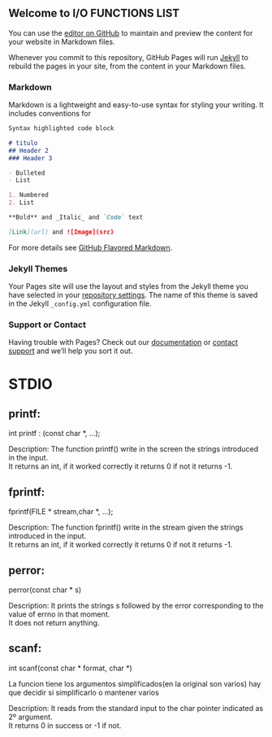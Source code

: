 ## Welcome to I/O FUNCTIONS LIST

You can use the [editor on GitHub](https://github.com/chronosss1/pruebaweb/edit/master/index.md) to maintain and preview the content for your website in Markdown files.

Whenever you commit to this repository, GitHub Pages will run [Jekyll](https://jekyllrb.com/) to rebuild the pages in your site, from the content in your Markdown files.

### Markdown

Markdown is a lightweight and easy-to-use syntax for styling your writing. It includes conventions for

```markdown
Syntax highlighted code block

# titulo
## Header 2
### Header 3

- Bulleted
- List

1. Numbered
2. List

**Bold** and _Italic_ and `Code` text

[Link](url) and ![Image](src)
```

For more details see [GitHub Flavored Markdown](https://guides.github.com/features/mastering-markdown/).

### Jekyll Themes

Your Pages site will use the layout and styles from the Jekyll theme you have selected in your [repository settings](https://github.com/chronosss1/pruebaweb/settings). The name of this theme is saved in the Jekyll `_config.yml` configuration file.

### Support or Contact

Having trouble with Pages? Check out our [documentation](https://help.github.com/categories/github-pages-basics/) or [contact support](https://github.com/contact) and we’ll help you sort it out.


# STDIO


## printf:
int printf : (const char *, ...);

Description:
The function printf() write in the screen the strings introduced in the input.  
It returns an int, if it worked correctly it returns 0 if not it returns -1.


## fprintf:
fprintf(FILE * stream,char *, ...);

Description:
The function fprintf() write in the stream given the strings introduced in the input.  
It returns an int, if it worked correctly it returns 0 if not it returns -1.


## perror:

perror(const char * s)

Description:
It prints the strings s followed by the error corresponding to the value of errno in that moment.  
It does not return anything.


## scanf:

int scanf(const char * format, char *)  
<div class="text-red mb-2">
La funcion tiene los argumentos simplificados(en la original son varios) hay que decidir si simplificarlo o mantener varios
</div>

Description:
It reads from the standard input to the char pointer indicated as 2º argument.  
It returns 0 in success or -1 if not.
